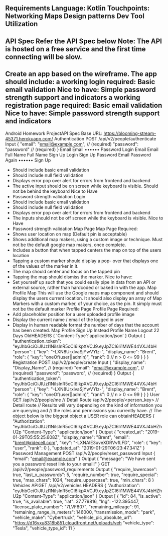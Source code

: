 Requirements
Language: Kotlin
Touchpoints:
Networking
Maps
Design patterns
Dev Tool Utilization
---------------------------------------
API Spec
Refer the API Spec below
Note: The API is hosted on a free service and the first time connecting will be slow.
-----------------------------------------
Create an app based on the wireframe.
The app should include:
a working login
required: Basic email validation
Nice to have: Simple password strength support and indicators
a working registration page
required: Basic email validation
Nice to have: Simple password strength support and indicators
----------------------------------
Android Homework ProjectAPI Spec
Base URL: https://blooming-stream-45371.herokuapp.com/
Authentication
POST
/api/v2/people/authenticate
Input
{
"email": "email@example.com", // (required)
"password": "password" // (required)
}
Email
Email
••••••
Password
Login
Email
Email
Full Name
Full Name
Sign Up
Login Sign Up
Password
Email
Password Again
••••••
Sign Up
- Should include basic email validation
- Should include null field validation
- Displays error pop over alert for errors from
frontend and backend
- The active input should be on screen while
keyboard is visible. Should not be behind the
keyboard
Nice to Have
- Password strength validation
Login
- Should include basic email validation
- Should include null field validation
- Displays error pop over alert for errors from
frontend and backend
- The inputs should not be off screen while the
keyboard is visible.
Nice to Have
- Password strength validation
Map
Page Map Page
Required:
- Shows user location on map (Default pin is acceptable)
- Shows additional map makers, using a custom
image or technique. Must not be the default google map makers, once complete.
- Includes a button that when tapped centers the map on top of the users location
- Tapping a custom marker should display a pop- over that displays one of the values of the marker
in it.
- The map should center and focus on the
tapped pin
- Tapping the map should dismiss the marker.
Nice to have:
- Set yourself up such that you could easily pipe in data from an API or external source, rather than hardcoded or baked in with the app.
Map Profile
Map
This will use the Google maps map
component and should display the users current location. It should also display an array of Map Markers with a
custom marker, of your choice, as the pin. It simply must not be the default marker
Profile Page Profile Page
Required:
- Add placeholder position for a user uploaded profile image
- Display the current name / email of the logged in user
- Display in human readable format the number of days that the account has been created.
Map Profile
Sign Up
Instead
Profile Name
Logout
22 Days OldHEADERS
{
    'Content-Type':'application/json'
}
Output
{
  "authentication_token": "eyJhbGciOiJIUzI1NiIsInR5cCI6IkpXVCJ9.eyJpZCI6Ii1MWE44VXJ4bH
  "person": {
   "key": "-LXN8UrxlvaSjYwVYlz-",
   "display_name": "Brent",
   "role": {
   "key": "oneOf(user||admin)",
   "rank": 0 // n > 0 <= 99
   }
  }
}
Registration
POST
/api/v2/people/create
Input
{
"display_name": "Display_Name", // (required)
"email": "email@example.com", // (required)
"password": "password", // (required)
}
Output
{
  "authentication_token": "eyJhbGciOiJIUzI1NiIsInR5cCI6IkpXVCJ9.eyJpZCI6Ii1MWE44VXJ4bH
  "person": {
   "key": "-LXN8UrxlvaSjYwVYlz-",
   "display_name": "Brent",
   "role": {
   "key": "oneOf(user||admin)",
   "rank": 0 // n > 0 <= 99
   }
  }
}
User
GET
/api/v2/people/me // Detail Route
/api/v2/people/<person_key> // Detail route
// Results will vary depending on the kind of information you are querying and
// the roles and permissions you currently have.
// The object below is the biggest object a USER role can obtainHEADERS
{
"Authorization": "eyJhbGciOiJIUzI1NiIsInR5cCI6IkpXVCJ9.eyJpZCI6Ii1MWE44VXJ4bHZhU2p
"Content-Type": "application/json"
}
Output
{
  "created_at": "2019-01-29T05:55:25.608Z",
  "display_name": "Brent",
  "email": "brent@ridecell.com",
  "key": "-LXNAIE3uveXDRVvfLFD",
  "role": {
   "key": "user",
   "rank": 0
  },
  "updated_at": "2019-01-29T06:23:47.341Z"
}
Password Management
POST
/api/v2/people/reset_password
Input
{
"email": "email@example.com"
}
Output
{
"message": "We have sent you a password reset link to your email!"
}
GET
/api/v2/people/password_requirements
Output
{
   "require_lowercase": true,
   "last_x_passwords": 5,
   "require_number": true,
   "require_special": true,
    "max_chars": 1024,
    "require_uppercase": true,
    "min_chars": 8
}
Vehicles APIGET
/api/v2/vehicles
HEADERS
{
   "Authorization": "eyJhbGciOiJIUzI1NiIsInR5cCI6IkpXVCJ9.eyJpZCI6Ii1MWE44VXJ4bHZhU2p
   "Content-Type": "application/json"
}
Output
[
   {
   "id": 84,
   "is_active": true,
   "is_available": true,
   "lat": 37.779816,
   "lng": -122.395447,
   "license_plate_number": "7LVF807",
   "remaining_mileage": 91,
   "remaining_range_in_meters": 146000,
   "transmission_mode": "park",
   "vehicle_make": "Cybertruck",
   "vehicle_pic_absolute_url": "https://d16vxu8318b851.cloudfront.net/uploads/veh
   "vehicle_type": "Tesla",
   "vehicle_type_id": 11
   }
